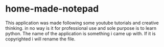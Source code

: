 # home-made-notepad

This application was made following some youtube tutorials and creative thinking. in no way is it for professional use and sole purpose is to learn python.
The name of the application is something i came up with. If it is copyrighted i will rename the file.
